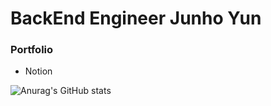 <!--
**VolkaDemetrie/VolkaDemetrie** is a ✨ _special_ ✨ repository because its `README.md` (this file) appears on your GitHub profile.

Here are some ideas to get you started:

- 🔭 I’m currently working on ...
- 🌱 I’m currently learning ...
- 👯 I’m looking to collaborate on ...
- 🤔 I’m looking for help with ...
- 💬 Ask me about ...
- 📫 How to reach me: ...
- 😄 Pronouns: ...
- ⚡ Fun fact: ...
-->

<H1>BackEnd Engineer Junho Yun</H1>

<H3>Portfolio</H3>
<ul>
  <li href="https://volkademetrie.notion.site/Junho-Yun-5c4355d294744614b04c01a5b935a7a6?pvs=4">Notion</li>
</ul>


<!--<H3>
  Mainly used
</H3>
<H4>Language</H4>
<ul>
  <li>Java</li>
</ul>
<H4>Server</H4>
<ul>
  <li>Nginx</li>
  <li>Tomcat</li>
</ul>
<H4>Framework</H4>
<ul>
  <li>Spring</li>
  <li>Spring boot</li>
</ul>
<H3>
  Sub
</H3>
<H4>Language</H4>
<ul>
  <li>Python</li>
</ul>-->

![Anurag's GitHub stats](https://github-readme-stats.vercel.app/api?username=VolkaDemetrie&theme=merko&show_icons=true)

